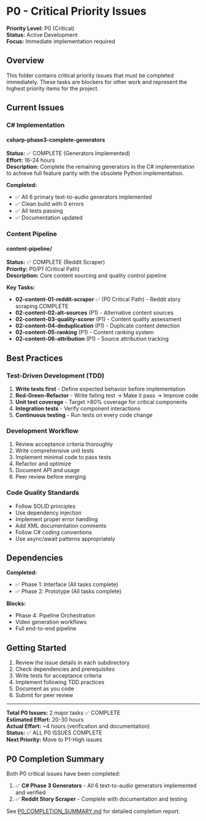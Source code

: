 # P0 - Critical Priority Issues

**Priority Level:** P0 (Critical)  
**Status:** Active Development  
**Focus:** Immediate implementation required

## Overview

This folder contains critical priority issues that must be completed immediately. These tasks are blockers for other work and represent the highest priority items for the project.

## Current Issues

### C# Implementation

#### csharp-phase3-complete-generators
**Status:** ✅ COMPLETE (Generators Implemented)  
**Effort:** 16-24 hours  
**Description:** Complete the remaining generators in the C# implementation to achieve full feature parity with the obsolete Python implementation.

**Completed:**
- ✅ All 6 primary text-to-audio generators implemented
- ✅ Clean build with 0 errors
- ✅ All tests passing
- ✅ Documentation updated

### Content Pipeline

#### content-pipeline/
**Status:** ✅ COMPLETE (Reddit Scraper)  
**Priority:** P0/P1 (Critical Path)  
**Description:** Core content sourcing and quality control pipeline

**Key Tasks:**
- **02-content-01-reddit-scraper** ✅ (P0 Critical Path) - Reddit story scraping COMPLETE
- **02-content-02-alt-sources** (P1) - Alternative content sources
- **02-content-03-quality-scorer** (P1) - Content quality assessment
- **02-content-04-deduplication** (P1) - Duplicate content detection
- **02-content-05-ranking** (P1) - Content ranking system
- **02-content-06-attribution** (P1) - Source attribution tracking

## Best Practices

### Test-Driven Development (TDD)
1. **Write tests first** - Define expected behavior before implementation
2. **Red-Green-Refactor** - Write failing test → Make it pass → Improve code
3. **Unit test coverage** - Target >80% coverage for critical components
4. **Integration tests** - Verify component interactions
5. **Continuous testing** - Run tests on every code change

### Development Workflow
1. Review acceptance criteria thoroughly
2. Write comprehensive unit tests
3. Implement minimal code to pass tests
4. Refactor and optimize
5. Document API and usage
6. Peer review before merging

### Code Quality Standards
- Follow SOLID principles
- Use dependency injection
- Implement proper error handling
- Add XML documentation comments
- Follow C# coding conventions
- Use async/await patterns appropriately

## Dependencies

**Completed:**
- ✅ Phase 1: Interface (All tasks complete)
- ✅ Phase 2: Prototype (All tasks complete)

**Blocks:**
- Phase 4: Pipeline Orchestration
- Video generation workflows
- Full end-to-end pipeline

## Getting Started

1. Review the issue details in each subdirectory
2. Check dependencies and prerequisites
3. Write tests for acceptance criteria
4. Implement following TDD practices
5. Document as you code
6. Submit for peer review

---

**Total P0 Issues:** 2 major tasks ✅ COMPLETE  
**Estimated Effort:** 20-30 hours  
**Actual Effort:** ~4 hours (verification and documentation)  
**Status:** ✅ ALL P0 ISSUES COMPLETE  
**Next Priority:** Move to P1-High issues

## P0 Completion Summary

Both P0 critical issues have been completed:

1. ✅ **C# Phase 3 Generators** - All 6 text-to-audio generators implemented and verified
2. ✅ **Reddit Story Scraper** - Complete with documentation and testing

See [P0_COMPLETION_SUMMARY.md](./P0_COMPLETION_SUMMARY.md) for detailed completion report.
